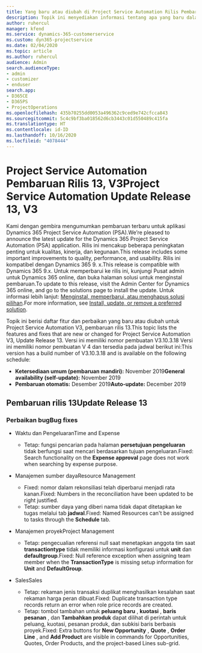 ```yaml
---
title: Yang baru atau diubah di Project Service Automation Rilis Pembaruan 13, V3
description: Topik ini menyediakan informasi tentang apa yang baru dalam Project Service Automation Rilis Pembaruan 13, V3.
author: ruhercul
manager: kfend
ms.service: dynamics-365-customerservice
ms.custom: dyn365-projectservice
ms.date: 02/04/2020
ms.topic: article
ms.author: ruhercul
audience: Admin
search.audienceType:
- admin
- customizer
- enduser
search.app:
- D365CE
- D365PS
- ProjectOperations
ms.openlocfilehash: 435b70255dd0053a496362c9ced9e742cfcca843
ms.sourcegitcommit: 5c4c9bf3ba018562d6cb3443c01d550489c415fa
ms.translationtype: HT
ms.contentlocale: id-ID
ms.lasthandoff: 10/16/2020
ms.locfileid: "4078444"
---
```

# <a name="project-service-automation-update-release-13-v3"></a><span data-ttu-id="7b432-103">Project Service Automation Pembaruan Rilis 13, V3</span><span class="sxs-lookup"><span data-stu-id="7b432-103">Project Service Automation Update Release 13, V3</span></span>
<span data-ttu-id="7b432-104">Kami dengan gembira mengumumkan pembaruan terbaru untuk aplikasi Dynamics 365 Project Service Automation (PSA).</span><span class="sxs-lookup"><span data-stu-id="7b432-104">We’re pleased to announce the latest update for the Dynamics 365 Project Service Automation (PSA) application.</span></span> <span data-ttu-id="7b432-105">Rilis ini mencakup beberapa peningkatan penting untuk kualitas, kinerja, dan kegunaan.</span><span class="sxs-lookup"><span data-stu-id="7b432-105">This release includes some important improvements to quality, performance, and usability.</span></span> <span data-ttu-id="7b432-106">Rilis ini kompatibel dengan Dynamics 365 9. x.</span><span class="sxs-lookup"><span data-stu-id="7b432-106">This release is compatible with Dynamics 365 9.x.</span></span> <span data-ttu-id="7b432-107">Untuk memperbarui ke rilis ini, kunjungi Pusat admin untuk Dynamics 365 online, dan buka halaman solusi untuk menginstal pembaruan.</span><span class="sxs-lookup"><span data-stu-id="7b432-107">To update to this release, visit the Admin Center for Dynamics 365 online, and go to the solutions page to install the update.</span></span> <span data-ttu-id="7b432-108">Untuk informasi lebih lanjut: [Menginstal, memperbarui, atau menghapus solusi pilihan](https://docs.microsoft.com/power-platform/admin/install-remove-preferred-solution).</span><span class="sxs-lookup"><span data-stu-id="7b432-108">For more information, see [Install, update, or remove a preferred solution](https://docs.microsoft.com/power-platform/admin/install-remove-preferred-solution).</span></span>

<span data-ttu-id="7b432-109">Topik ini berisi daftar fitur dan perbaikan yang baru atau diubah untuk Project Service Automation V3, pembaruan rilis 13.</span><span class="sxs-lookup"><span data-stu-id="7b432-109">This topic lists the features and fixes that are new or changed for Project Service Automation V3, Update Release 13.</span></span> <span data-ttu-id="7b432-110">Versi ini memiliki nomor pembuatan V3.10.3.18 Versi ini memiliki nomor pembuatan V 4 dan tersedia pada jadwal berikut ini:</span><span class="sxs-lookup"><span data-stu-id="7b432-110">This version has a build number of V3.10.3.18 and is available on the following schedule:</span></span>

- <span data-ttu-id="7b432-111">**Ketersediaan umum (pembaruan mandiri):** November 2019</span><span class="sxs-lookup"><span data-stu-id="7b432-111">**General availability (self-update):** November 2019</span></span>
- <span data-ttu-id="7b432-112">**Pembaruan otomatis:** Desember 2019</span><span class="sxs-lookup"><span data-stu-id="7b432-112">**Auto-update:** December 2019</span></span>


## <a name="update-release-13"></a><span data-ttu-id="7b432-113">Pembaruan rilis 13</span><span class="sxs-lookup"><span data-stu-id="7b432-113">Update Release 13</span></span> 

### <a name="bug-fixes"></a><span data-ttu-id="7b432-114">Perbaikan bug</span><span class="sxs-lookup"><span data-stu-id="7b432-114">Bug fixes</span></span>

- <span data-ttu-id="7b432-115">Waktu dan Pengeluaran</span><span class="sxs-lookup"><span data-stu-id="7b432-115">Time and Expense</span></span>

     - <span data-ttu-id="7b432-116">Tetap: fungsi pencarian pada halaman **persetujuan pengeluaran** tidak berfungsi saat mencari berdasarkan tujuan pengeluaran.</span><span class="sxs-lookup"><span data-stu-id="7b432-116">Fixed: Search functionality on the **Expense approval** page does not work when searching by expense purpose.</span></span>

- <span data-ttu-id="7b432-117">Manajemen sumber daya</span><span class="sxs-lookup"><span data-stu-id="7b432-117">Resource Management</span></span>

     - <span data-ttu-id="7b432-118">Fixed: nomor dalam rekonsiliasi telah diperbarui menjadi rata kanan.</span><span class="sxs-lookup"><span data-stu-id="7b432-118">Fixed: Numbers in the reconciliation have been updated to be right justified.</span></span>
     - <span data-ttu-id="7b432-119">Tetap: sumber daya yang diberi nama tidak dapat ditetapkan ke tugas melalui tab **jadwal**.</span><span class="sxs-lookup"><span data-stu-id="7b432-119">Fixed: Named Resources can't be assigned to tasks through the **Schedule** tab.</span></span>

- <span data-ttu-id="7b432-120">Manajemen proyek</span><span class="sxs-lookup"><span data-stu-id="7b432-120">Project Management</span></span>

     - <span data-ttu-id="7b432-121">Tetap: pengecualian referensi null saat menetapkan anggota tim saat **transactiontype** tidak memiliki informasi konfigurasi untuk **unit** dan **defaultgroup**.</span><span class="sxs-lookup"><span data-stu-id="7b432-121">Fixed: Null reference exception when assigning team member when the **TransactionType** is missing setup information for **Unit** and **DefaultGroup**.</span></span>

- <span data-ttu-id="7b432-122">Sales</span><span class="sxs-lookup"><span data-stu-id="7b432-122">Sales</span></span>

     - <span data-ttu-id="7b432-123">Tetap: rekaman jenis transaksi duplikat menghasilkan kesalahan saat rekaman harga peran dibuat.</span><span class="sxs-lookup"><span data-stu-id="7b432-123">Fixed: Duplicate transaction type records return an error when role price records are created.</span></span>
     - <span data-ttu-id="7b432-124">Tetap: tombol tambahan untuk **peluang baru** , **kuotasi** , **baris pesanan** , dan **Tambahkan produk** dapat dilihat di perintah untuk peluang, kuotasi, pesanan produk, dan subkisi baris berbasis proyek.</span><span class="sxs-lookup"><span data-stu-id="7b432-124">Fixed: Extra buttons for **New Opportunity** , **Quote** , **Order Line** , and **Add Product** are visible in commands for Opportunities, Quotes, Order Products, and the project-based Lines sub-grid.</span></span>


